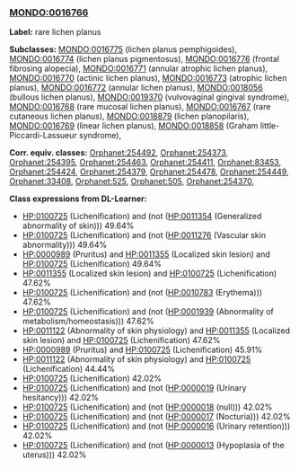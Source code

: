 
### [MONDO:0016766](http://purl.obolibrary.org/obo/MONDO_0016766)
**Label:** rare lichen planus

**Subclasses:** [MONDO:0016775](http://purl.obolibrary.org/obo/MONDO_0016775) (lichen planus pemphigoides), [MONDO:0016774](http://purl.obolibrary.org/obo/MONDO_0016774) (lichen planus pigmentosus), [MONDO:0016776](http://purl.obolibrary.org/obo/MONDO_0016776) (frontal fibrosing alopecia), [MONDO:0016771](http://purl.obolibrary.org/obo/MONDO_0016771) (annular atrophic lichen planus), [MONDO:0016770](http://purl.obolibrary.org/obo/MONDO_0016770) (actinic lichen planus), [MONDO:0016773](http://purl.obolibrary.org/obo/MONDO_0016773) (atrophic lichen planus), [MONDO:0016772](http://purl.obolibrary.org/obo/MONDO_0016772) (annular lichen planus), [MONDO:0018056](http://purl.obolibrary.org/obo/MONDO_0018056) (bullous lichen planus), [MONDO:0019370](http://purl.obolibrary.org/obo/MONDO_0019370) (vulvovaginal gingival syndrome), [MONDO:0016768](http://purl.obolibrary.org/obo/MONDO_0016768) (rare mucosal lichen planus), [MONDO:0016767](http://purl.obolibrary.org/obo/MONDO_0016767) (rare cutaneous lichen planus), [MONDO:0018879](http://purl.obolibrary.org/obo/MONDO_0018879) (lichen planopilaris), [MONDO:0016769](http://purl.obolibrary.org/obo/MONDO_0016769) (linear lichen planus), [MONDO:0018858](http://purl.obolibrary.org/obo/MONDO_0018858) (Graham little-Piccardi-Lassueur syndrome), 

**Corr. equiv. classes:** [Orphanet:254492](http://www.orpha.net/ORDO/Orphanet_254492), [Orphanet:254373](http://www.orpha.net/ORDO/Orphanet_254373), [Orphanet:254395](http://www.orpha.net/ORDO/Orphanet_254395), [Orphanet:254463](http://www.orpha.net/ORDO/Orphanet_254463), [Orphanet:254411](http://www.orpha.net/ORDO/Orphanet_254411), [Orphanet:83453](http://www.orpha.net/ORDO/Orphanet_83453), [Orphanet:254424](http://www.orpha.net/ORDO/Orphanet_254424), [Orphanet:254379](http://www.orpha.net/ORDO/Orphanet_254379), [Orphanet:254478](http://www.orpha.net/ORDO/Orphanet_254478), [Orphanet:254449](http://www.orpha.net/ORDO/Orphanet_254449), [Orphanet:33408](http://www.orpha.net/ORDO/Orphanet_33408), [Orphanet:525](http://www.orpha.net/ORDO/Orphanet_525), [Orphanet:505](http://www.orpha.net/ORDO/Orphanet_505), [Orphanet:254370](http://www.orpha.net/ORDO/Orphanet_254370), 

**Class expressions from DL-Learner:**

- [HP:0100725](http://purl.obolibrary.org/obo/HP_0100725) (Lichenification) and (not ([HP:0011354](http://purl.obolibrary.org/obo/HP_0011354) (Generalized abnormality of skin))) 49.64%
- [HP:0100725](http://purl.obolibrary.org/obo/HP_0100725) (Lichenification) and (not ([HP:0011276](http://purl.obolibrary.org/obo/HP_0011276) (Vascular skin abnormality))) 49.64%
- [HP:0000989](http://purl.obolibrary.org/obo/HP_0000989) (Pruritus) and [HP:0011355](http://purl.obolibrary.org/obo/HP_0011355) (Localized skin lesion) and [HP:0100725](http://purl.obolibrary.org/obo/HP_0100725) (Lichenification) 49.64%
- [HP:0011355](http://purl.obolibrary.org/obo/HP_0011355) (Localized skin lesion) and [HP:0100725](http://purl.obolibrary.org/obo/HP_0100725) (Lichenification) 47.62%
- [HP:0100725](http://purl.obolibrary.org/obo/HP_0100725) (Lichenification) and (not ([HP:0010783](http://purl.obolibrary.org/obo/HP_0010783) (Erythema))) 47.62%
- [HP:0100725](http://purl.obolibrary.org/obo/HP_0100725) (Lichenification) and (not ([HP:0001939](http://purl.obolibrary.org/obo/HP_0001939) (Abnormality of metabolism/homeostasis))) 47.62%
- [HP:0011122](http://purl.obolibrary.org/obo/HP_0011122) (Abnormality of skin physiology) and [HP:0011355](http://purl.obolibrary.org/obo/HP_0011355) (Localized skin lesion) and [HP:0100725](http://purl.obolibrary.org/obo/HP_0100725) (Lichenification) 47.62%
- [HP:0000989](http://purl.obolibrary.org/obo/HP_0000989) (Pruritus) and [HP:0100725](http://purl.obolibrary.org/obo/HP_0100725) (Lichenification) 45.91%
- [HP:0011122](http://purl.obolibrary.org/obo/HP_0011122) (Abnormality of skin physiology) and [HP:0100725](http://purl.obolibrary.org/obo/HP_0100725) (Lichenification) 44.44%
- [HP:0100725](http://purl.obolibrary.org/obo/HP_0100725) (Lichenification) 42.02%
- [HP:0100725](http://purl.obolibrary.org/obo/HP_0100725) (Lichenification) and (not ([HP:0000019](http://purl.obolibrary.org/obo/HP_0000019) (Urinary hesitancy))) 42.02%
- [HP:0100725](http://purl.obolibrary.org/obo/HP_0100725) (Lichenification) and (not ([HP:0000018](http://purl.obolibrary.org/obo/HP_0000018) (null))) 42.02%
- [HP:0100725](http://purl.obolibrary.org/obo/HP_0100725) (Lichenification) and (not ([HP:0000017](http://purl.obolibrary.org/obo/HP_0000017) (Nocturia))) 42.02%
- [HP:0100725](http://purl.obolibrary.org/obo/HP_0100725) (Lichenification) and (not ([HP:0000016](http://purl.obolibrary.org/obo/HP_0000016) (Urinary retention))) 42.02%
- [HP:0100725](http://purl.obolibrary.org/obo/HP_0100725) (Lichenification) and (not ([HP:0000013](http://purl.obolibrary.org/obo/HP_0000013) (Hypoplasia of the uterus))) 42.02%


